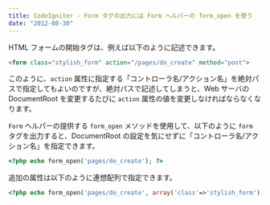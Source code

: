 ```yaml
---
title: CodeIgniter - Form タグの出力には Form ヘルパーの form_open を使う
date: "2012-08-30"
---
```


HTML フォームの開始タグは、例えば以下のように記述できます。

~~~ html
<form class="stylish_form" action="/pages/do_create" method="post">
~~~

このように、`action` 属性に指定する「コントローラ名/アクション名」を絶対パスで指定してもよいのですが、絶対パスで記述してしまうと、Web サーバの DocumentRoot を変更するたびに `action` 属性の値を変更しなければならなくなります。

`Form` ヘルパーの提供する `form_open` メソッドを使用して、以下のように `form` タグを出力すると、DocumentRoot の設定を気にせずに「コントローラ名/アクション名」を指定できます。

~~~ php
<?php echo form_open('pages/do_create'); ?>
~~~

追加の属性は以下のように連想配列で指定できます。

~~~ php
<?php echo form_open('pages/do_create', array('class'=>'stylish_form')); ?>
~~~

